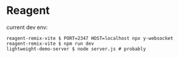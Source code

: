 # Reagent

current dev env:
```
reagent-remix-vite $ PORT=2347 HOST=localhost npx y-websocket
reagent-remix-vite $ npm run dev
lightweight-demo-server $ node server.js # probably
```
